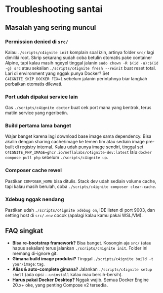 # Troubleshooting santai

## Masalah yang sering muncul

### Permission denied di `src/`
Kalau `./scripts/c4ignite init` komplain soal izin, artinya folder `src/` lagi dimiliki root. Skrip sekarang sudah coba betulin otomatis pake container Alpine, tapi kalau masih ngeyel tinggal jalanin `sudo chown -R $(id -u):$(id -g) src` atau sekalian `./scripts/c4ignite fresh --reinit` buat reset total.
Lari di environment yang nggak punya Docker? Set `C4IGNITE_SKIP_DOCKER_FIX=1` sebelum jalanin perintahnya biar langkah perbaikan otomatis dilewati.

### Port udah dipakai service lain
Gas `./scripts/c4ignite doctor` buat cek port mana yang bentrok, terus matiin service yang ngeribetin.

### Build pertama lama banget
Wajar banget karena lagi download base image sama dependency. Bisa akalin dengan sharing cache/image ke temen tim atau sediain image pre-built di registry internal.
Kalau udah punya image sendiri, tinggal set `C4IGNITE_PHP_IMAGE=ghcr.io/neflalabs/c4ignite-dev:latest` lalu `docker compose pull php` sebelum `./scripts/c4ignite up`.

### Composer cache rewel
Pastikan `COMPOSER_HOME` bisa ditulis. Stack dev udah sediain volume cache, tapi kalau masih berulah, coba `./scripts/c4ignite composer clear-cache`.

### Xdebug nggak nendang
Pastikan udah `./scripts/c4ignite xdebug on`, IDE listen di port 9003, dan setting host di `src/.env` cocok (apalagi kalau kamu pakai WSL/VM).

## FAQ singkat

- **Bisa re-bootstrap framework?** Bisa banget. Kosongin aja `src/` (atau hapus sekalian) terus jalankan `./scripts/c4ignite init`. Folder ini memang di-ignore git.
- **Gimana build image produksi?** Tinggal `./scripts/c4ignite build -t your/image:tag`.
- **Alias & auto-complete gimana?** Jalankan `./scripts/c4ignite setup shell` (ada opsi `--uninstall` kalau mau bersih-bersih).
- **Harus pakai Docker Desktop?** Nggak wajib. Semua Docker Engine 20.x+ oke, yang penting Compose v2 tersedia.
